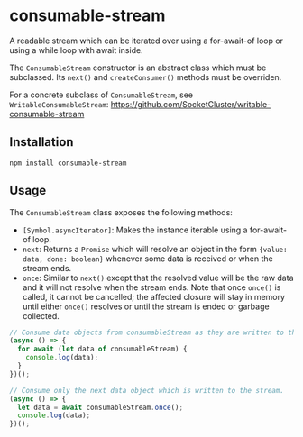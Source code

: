 # consumable-stream
A readable stream which can be iterated over using a for-await-of loop or using a while loop with await inside.

The `ConsumableStream` constructor is an abstract class which must be subclassed. Its `next()` and `createConsumer()` methods must be overriden.

For a concrete subclass of `ConsumableStream`, see `WritableConsumableStream`: https://github.com/SocketCluster/writable-consumable-stream

## Installation

```
npm install consumable-stream
```

## Usage

The `ConsumableStream` class exposes the following methods:

- `[Symbol.asyncIterator]`: Makes the instance iterable using a for-await-of loop.
- `next`: Returns a `Promise` which will resolve an object in the form `{value: data, done: boolean}` whenever some data is received or when the stream ends.
- `once`: Similar to `next()` except that the resolved value will be the raw data and it will not resolve when the stream ends. Note that once `once()` is called, it cannot be cancelled; the affected closure will stay in memory until either `once()` resolves or until the stream is ended or garbage collected.

```js
// Consume data objects from consumableStream as they are written to the stream.
(async () => {
  for await (let data of consumableStream) {
    console.log(data);
  }
})();

// Consume only the next data object which is written to the stream.
(async () => {
  let data = await consumableStream.once();
  console.log(data);
})();
```
